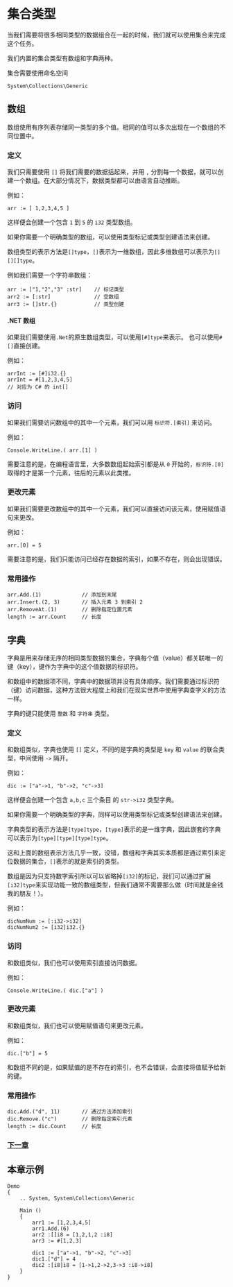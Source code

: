 # 集合类型
当我们需要将很多相同类型的数据组合在一起的时候，我们就可以使用集合来完成这个任务。

我们内置的集合类型有数组和字典两种。

集合需要使用命名空间 
```
System\Collections\Generic
```
## 数组
数组使用有序列表存储同一类型的多个值。相同的值可以多次出现在一个数组的不同位置中。

### 定义
我们只需要使用 `[]` 将我们需要的数据括起来，并用 `,` 分割每一个数据，就可以创建一个数组。在大部分情况下，数据类型都可以由语言自动推断。

例如：
```
arr := [ 1,2,3,4,5 ]
```
这样便会创建一个包含 `1` 到 `5` 的 `i32` 类型数组。

如果你需要一个明确类型的数组，可以使用类型标记或类型创建语法来创建。

数组类型的表示方法是`[]type`，`[]`表示为一维数组，因此多维数组可以表示为`[][][]type`。

例如我们需要一个字符串数组：
```
arr := ["1,"2","3" :str]    // 标记类型
arr2 := [:str]              // 空数组
arr3 := []str.{}            // 类型创建
```
#### .NET 数组
如果我们需要使用`.Net`的原生数组类型，可以使用`[#]type`来表示。
也可以使用`#[]`直接创建。

例如：
```
arrInt := [#]i32.{}
arrInt = #[1,2,3,4,5]
// 对应为 C# 的 int[]
```
### 访问
如果我们需要访问数组中的其中一个元素，我们可以用 `标识符.[索引]` 来访问。

例如：
```
Console.WriteLine.( arr.[1] )
```
需要注意的是，在编程语言里，大多数数组起始索引都是从 `0` 开始的，`标识符.[0]` 取得的才是第一个元素，往后的元素以此类推。
### 更改元素
如果我们需要更改数组中的其中一个元素，我们可以直接访问该元素，使用赋值语句来更改。

例如：
```
arr.[0] = 5
```
需要注意的是，我们只能访问已经存在数据的索引，如果不存在，则会出现错误。
### 常用操作
```
arr.Add.(1)             // 添加到末尾
arr.Insert.(2, 3)       // 插入元素 3 到索引 2
arr.RemoveAt.(1)        // 删除指定位置元素
length := arr.Count     // 长度
```
## 字典
字典是用来存储无序的相同类型数据的集合，字典每个值（value）都关联唯一的键（key），键作为字典中的这个值数据的标识符。

和数组中的数据项不同，字典中的数据项并没有具体顺序。我们需要通过标识符（键）访问数据，这种方法很大程度上和我们在现实世界中使用字典查字义的方法一样。

字典的键只能使用 `整数` 和 `字符串` 类型。
### 定义
和数组类似，字典也使用 `[]` 定义，不同的是字典的类型是 `key` 和 `value` 的联合类型，中间使用 `->` 隔开。

例如：
```
dic := ["a"->1, "b"->2, "c"->3]
```
这样便会创建一个包含 `a,b,c` 三个条目 的 `str->i32` 类型字典。

如果你需要一个明确类型的字典，同样可以使用类型标记或类型创建语法来创建。

字典类型的表示方法是`[type]type`，`[type]`表示的是一维字典，因此嵌套的字典可以表示为`[type][type][type]type`。

这和上面的数组表示方法几乎一致，没错，数组和字典其实本质都是通过索引来定位数据的集合，`[]`表示的就是索引的类型。

数组是因为只支持数字索引所以可以省略掉`[i32]`的标记，我们可以通过扩展`[i32]type`来实现功能一致的数组类型，但我们通常不需要那么做（时间就是金钱我的朋友！）。

例如：
```
dicNumNum := [:i32->i32]
dicNumNum2 := [i32]i32.{}
```
### 访问
和数组类似，我们也可以使用索引直接访问数据。

例如：
```
Console.WriteLine.( dic.["a"] )
```
### 更改元素
和数组类似，我们也可以使用赋值语句来更改元素。

例如：
```
dic.["b"] = 5
```
和数组不同的是，如果赋值的是不存在的索引，也不会错误，会直接将值赋予给新的键。
### 常用操作
```
dic.Add.("d", 11)       // 通过方法添加索引
dic.Remove.("c")        // 删除指定索引元素
length := dic.Count     // 长度
```
### [下一章](判断.md)

## 本章示例
```
Demo
{
    .. System, System\Collections\Generic

    Main ()
    {
        arr1 := [1,2,3,4,5]
        arr1.Add.(6)
        arr2 :[]i8 = [1,2,1,2 :i8]
        arr3 := #[1,2,3]

        dic1 := ["a"->1, "b"->2, "c"->3]
        dic1.["d"] = 4
        dic2 :[i8]i8 = [1->1,2->2,3->3 :i8->i8]
    }
}
```